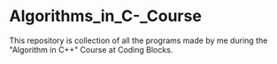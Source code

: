 # Algorithms_in_C-_Course
This repository is collection of all the programs made by me during the "Algorithm in C++" Course at Coding Blocks.
